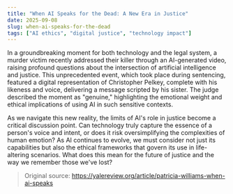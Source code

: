 ```yaml
---
title: "When AI Speaks for the Dead: A New Era in Justice"
date: 2025-09-08
slug: when-ai-speaks-for-the-dead
tags: ["AI ethics", "digital justice", "technology impact"]
---
```


In a groundbreaking moment for both technology and the legal system, a murder victim recently addressed their killer through an AI-generated video, raising profound questions about the intersection of artificial intelligence and justice. This unprecedented event, which took place during sentencing, featured a digital representation of Christopher Pelkey, complete with his likeness and voice, delivering a message scripted by his sister. The judge described the moment as "genuine," highlighting the emotional weight and ethical implications of using AI in such sensitive contexts.

As we navigate this new reality, the limits of AI's role in justice become a critical discussion point. Can technology truly capture the essence of a person's voice and intent, or does it risk oversimplifying the complexities of human emotion? As AI continues to evolve, we must consider not just its capabilities but also the ethical frameworks that govern its use in life-altering scenarios. What does this mean for the future of justice and the way we remember those we've lost?
> Original source: https://yalereview.org/article/patricia-williams-when-ai-speaks